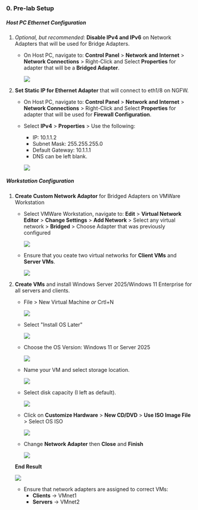 ### 0. Pre-lab Setup
##### Host PC Ethernet Configuration
1. *Optional, but recommended:* **Disable IPv4 and IPv6** on Network Adapters that will be used for Bridge Adapters.
	- On Host PC, navigate to: **Control Panel** > **Network and Internet** > **Network Connections** > Right-Click and Select **Properties** for adapter that will be a **Bridged Adapter**.
	
		![](../screenshots/adpalab-50.png)
2. **Set Static IP for Ethernet Adapter** that will connect to eth1/8 on NGFW.
	- On Host PC, navigate to: **Control Panel** > **Network and Internet** > **Network Connections** > Right-Click and Select **Properties** for adapter that will be used for **Firewall Configuration**.
	- Select **IPv4** > **Properties** > Use the following:
		- IP: 10.1.1.2
		- Subnet Mask: 255.255.255.0
		- Default Gateway: 10.1.1.1
		- DNS can be left blank.
		
		![](../screenshots/adpalab-64.png)
##### Workstation Configuration
1. **Create Custom Network Adaptor** for Bridged Adapters on VMWare Workstation
	- Select VMWare Workstation, navigate to: **Edit** > **Virtual Network Editor** > **Change Settings** > **Add Network** > Select any virtual network > **Bridged** > Choose Adapter that was previously configured
	
		![](../screenshots/adpalab-398.png)
	- Ensure that you ceate two virtual networks for **Client VMs** and **Server VMs**.
	
		![](../screenshots/adpalab-97.png)
2. **Create VMs** and install Windows Server 2025/Windows 11 Enterprise for all servers and clients.
	- File > New Virtual Machine *or* Crtl+N
	
		![](../screenshots/adpalab-397.png)
	- Select "Install OS Later"
	
		![](../screenshots/adpalab-110.png)

   - Choose the OS Version: Windows 11 or Server 2025
	
		![](../screenshots/adpalab-111.png)

   - Name your VM and select storage location.

	   	![](../screenshots/adpalab-93.png)
	- Select disk capacity (I left as default).

	   	![](../screenshots/adpalab-383.png)
	- Click on **Customize Hardware** > **New CD/DVD** > **Use ISO Image File** > Select OS ISO

		![](../screenshots/adpalab-88.png)
	- Change **Network Adapter** then **Close** and **Finish**

		![](../screenshots/adpalab-99.png)
	
	**End Result**

	![](../screenshots/adpalab-30.png)
	- Ensure that network adapters are assigned to correct VMs:
		- **Clients** → VMnet1
		- **Servers** → VMnet2


